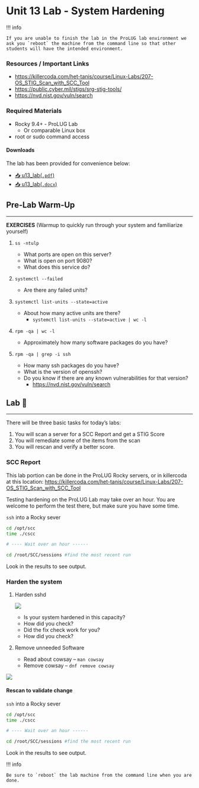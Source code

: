 # Unit 13 Lab - System Hardening

!!! info

    If you are unable to finish the lab in the ProLUG lab environment we ask you `reboot` the machine from the command line so that other students will have the intended environment.

### Resources / Important Links

- <https://killercoda.com/het-tanis/course/Linux-Labs/207-OS_STIG_Scan_with_SCC_Tool>
- <https://public.cyber.mil/stigs/srg-stig-tools/>
- <https://nvd.nist.gov/vuln/search>

### Required Materials

- Rocky 9.4+ - ProLUG Lab
  - Or comparable Linux box
- root or sudo command access

#### Downloads

The lab has been provided for convenience below:

- <a href="../../assets/lac/downloads/u13/u13_lab.pdf" target="_blank" download>📥 u13_lab(`.pdf`)</a>
- <a href="../../assets/lac/downloads/u13/u13_lab.docx" target="_blank" download>📥 u13_lab(`.docx`)</a>

## Pre-Lab Warm-Up

---

**EXERCISES** (Warmup to quickly run through your system and familiarize yourself)

1. `ss -ntulp`

   - What ports are open on this server?
   - What is open on port 9080?
   - What does this service do?

2. `systemctl --failed`

   - Are there any failed units?

3. `systemctl list-units --state=active`

   - About how many active units are there?
     - `systemctl list-units --state=active | wc -l`

4. `rpm -qa | wc -l`

   - Approximately how many software packages do you have?

5. `rpm -qa | grep -i ssh`

   - How many ssh packages do you have?
   - What is the version of openssh?
   - Do you know if there are any known vulnerabilities for that version?
     - <https://nvd.nist.gov/vuln/search>

## Lab 🧪

---

There will be three basic tasks for today’s labs:

1.  You will scan a server for a SCC Report and get a STIG Score
2.  You will remediate some of the items from the scan
3.  You will rescan and verify a better score.

### SCC Report

This lab portion can be done in the ProLUG Rocky servers, or in killercoda at this location:
<https://killercoda.com/het-tanis/course/Linux-Labs/207-OS_STIG_Scan_with_SCC_Tool>

Testing hardening on the ProLUG Lab may take over an hour. You are welcome to perform the
test there, but make sure you have some time.

`ssh` into a Rocky sever

```bash linenums="1" linenums="1"
cd /opt/scc
time ./cscc

# ---- Wait over an hour ------

cd /root/SCC/sessions #find the most recent run
```

Look in the results to see output.

### Harden the system

1. Harden sshd

   <img src="../../assets/lac/downloads/u13/image2.jpeg"></img>

   - Is your system hardened in this capacity?
   - How did you check?
   - Did the fix check work for you?
   - How did you check?

2. Remove unneeded Software

   - Read about cowsay – `man cowsay`
   - Remove cowsay – `dnf remove cowsay`

<img src="../../assets/lac/downloads/u13/image3.png"></img>

#### Rescan to validate change

`ssh` into a Rocky sever

```bash linenums="1" linenums="1"
cd /opt/scc
time ./cscc

# ---- Wait over an hour ------

cd /root/SCC/sessions #find the most recent run
```

Look in the results to see output.

!!! info

    Be sure to `reboot` the lab machine from the command line when you are done.

